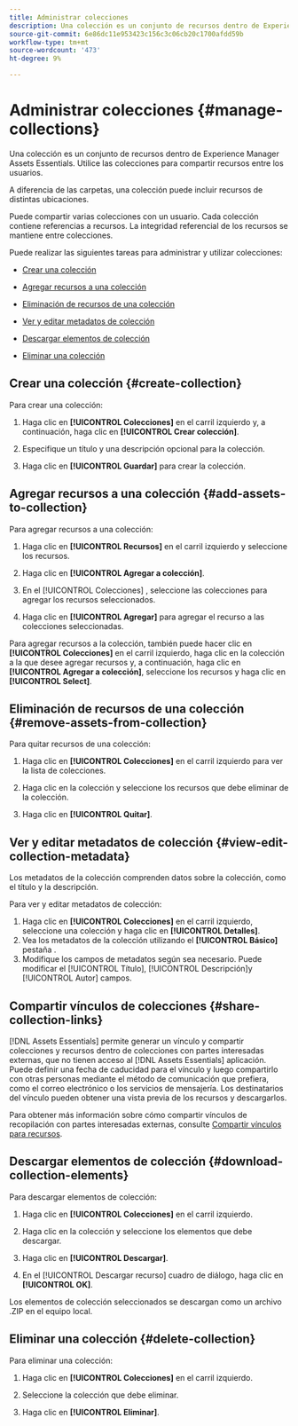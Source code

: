 ```yaml
---
title: Administrar colecciones
description: Una colección es un conjunto de recursos dentro de Experience Manager Assets Essentials. Utilice las colecciones para compartir recursos entre los usuarios.
source-git-commit: 6e86dc11e953423c156c3c06cb20c1700afdd59b
workflow-type: tm+mt
source-wordcount: '473'
ht-degree: 9%

---
```


# Administrar colecciones {#manage-collections}

Una colección es un conjunto de recursos dentro de Experience Manager Assets Essentials. Utilice las colecciones para compartir recursos entre los usuarios.

A diferencia de las carpetas, una colección puede incluir recursos de distintas ubicaciones.

<!--
You can share collections with various users that are assigned different levels of privileges, including viewing, editing, and so on.
-->

Puede compartir varias colecciones con un usuario. Cada colección contiene referencias a recursos. La integridad referencial de los recursos se mantiene entre colecciones.

Puede realizar las siguientes tareas para administrar y utilizar colecciones:

* [Crear una colección](#create-collection)

* [Agregar recursos a una colección](#add-assets-to-collection)

* [Eliminación de recursos de una colección](#remove-assets-from-collection)

* [Ver y editar metadatos de colección](#view-edit-collection-metadata)

* [Descargar elementos de colección](#download-collection-elements)

* [Eliminar una colección](#delete-collection)

## Crear una colección {#create-collection}

Para crear una colección:

1. Haga clic en **[!UICONTROL Colecciones]** en el carril izquierdo y, a continuación, haga clic en **[!UICONTROL Crear colección]**.

1. Especifique un título y una descripción opcional para la colección.

1. Haga clic en **[!UICONTROL Guardar]** para crear la colección.

## Agregar recursos a una colección {#add-assets-to-collection}

Para agregar recursos a una colección:

1. Haga clic en **[!UICONTROL Recursos]** en el carril izquierdo y seleccione los recursos.

1. Haga clic en **[!UICONTROL Agregar a colección]**.

1. En el [!UICONTROL Colecciones] , seleccione las colecciones para agregar los recursos seleccionados.

1. Haga clic en **[!UICONTROL Agregar]** para agregar el recurso a las colecciones seleccionadas.

Para agregar recursos a la colección, también puede hacer clic en **[!UICONTROL Colecciones]** en el carril izquierdo, haga clic en la colección a la que desee agregar recursos y, a continuación, haga clic en **[!UICONTROL Agregar a colección]**, seleccione los recursos y haga clic en **[!UICONTROL Select]**.

## Eliminación de recursos de una colección {#remove-assets-from-collection}

Para quitar recursos de una colección:

1. Haga clic en **[!UICONTROL Colecciones]** en el carril izquierdo para ver la lista de colecciones.

1. Haga clic en la colección y seleccione los recursos que debe eliminar de la colección.

1. Haga clic en **[!UICONTROL Quitar]**.

<!--

## Manage access to a collection {#manage-collection-access}

The permission management for collections function in the same manner as folders in [!DNL Assets Essentials]. Administrators can manage the access levels for collections available in the repository. As an administrator, you can create user groups and assign permissions to those groups to manage access levels. You can also delegate the permission management privileges to user groups at the collection-level.

For more information, see [Manage permissions for folders and collections](manage-permissions.md).

## Search a collection {#search-collections}

Click **[!UICONTROL Collections]** in the left rail and use the Search box to specify a text as the criteria to search for a collection. [!DNL Assets Essentials] uses the specified text to search collection names, metadata including tags defined for a collection and returns appropriate results.

>[!NOTE]
>
>Assets Essentials performs search in collections available at the root level. It does not perform search in assets and folders available in collections.

-->

## Ver y editar metadatos de colección {#view-edit-collection-metadata}

Los metadatos de la colección comprenden datos sobre la colección, como el título y la descripción.

Para ver y editar metadatos de colección:

1. Haga clic en **[!UICONTROL Colecciones]** en el carril izquierdo, seleccione una colección y haga clic en **[!UICONTROL Detalles]**.
1. Vea los metadatos de la colección utilizando el **[!UICONTROL Básico]** pestaña .
1. Modifique los campos de metadatos según sea necesario. Puede modificar el [!UICONTROL Título], [!UICONTROL Descripción]y [!UICONTROL Autor] campos.

## Compartir vínculos de colecciones {#share-collection-links}

[!DNL Assets Essentials] permite generar un vínculo y compartir colecciones y recursos dentro de colecciones con partes interesadas externas, que no tienen acceso al [!DNL Assets Essentials] aplicación. Puede definir una fecha de caducidad para el vínculo y luego compartirlo con otras personas mediante el método de comunicación que prefiera, como el correo electrónico o los servicios de mensajería. Los destinatarios del vínculo pueden obtener una vista previa de los recursos y descargarlos.

Para obtener más información sobre cómo compartir vínculos de recopilación con partes interesadas externas, consulte [Compartir vínculos para recursos](share-links-for-assets.md).

## Descargar elementos de colección {#download-collection-elements}

Para descargar elementos de colección:

1. Haga clic en **[!UICONTROL Colecciones]** en el carril izquierdo.

1. Haga clic en la colección y seleccione los elementos que debe descargar.

1. Haga clic en **[!UICONTROL Descargar]**.

1. En el [!UICONTROL Descargar recurso] cuadro de diálogo, haga clic en **[!UICONTROL OK]**.

Los elementos de colección seleccionados se descargan como un archivo .ZIP en el equipo local.

## Eliminar una colección {#delete-collection}

Para eliminar una colección:

1. Haga clic en **[!UICONTROL Colecciones]** en el carril izquierdo.

1. Seleccione la colección que debe eliminar.

1. Haga clic en **[!UICONTROL Eliminar]**.
